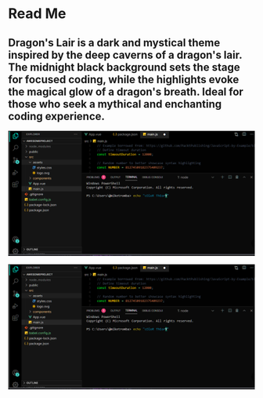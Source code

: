 # Read Me

## Dragon's Lair is a dark and mystical theme inspired by the deep caverns of a dragon's  lair. The midnight black background sets the stage for focused coding, while the highlights evoke the magical glow of a dragon's breath. Ideal for those who seek a mythical and enchanting coding experience.

![alt text](image-1.png)

![alt text](image-2.png)